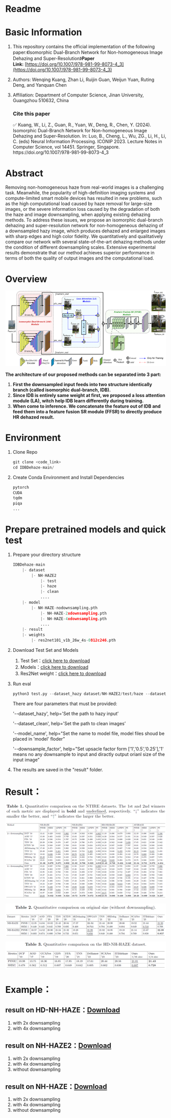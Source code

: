 # Readme

# ****Basic Information****

1. This repository contains the official implementation of the following paper:《Isomorphic Dual-Branch Network for Non-homogeneous Image Dehazing and Super-Resolution》**Paper Link:** [https://doi.org/10.1007/978-981-99-8073-4_3](https://doi.org/10.1007/978-981-99-8073-4_3)
2. Authors: Wenqing Kuang, Zhan Li, Ruijin Guan, Weijun Yuan, Ruting Deng, and Yanquan Chen
3. Affiliation: Department of Computer Science, Jinan University, Guangzhou 510632, China
    
    ### Cite this paper
    
    <aside>
    ✅ Kuang, W., Li, Z., Guan, R., Yuan, W., Deng, R., Chen, Y. (2024). Isomorphic Dual-Branch Network for Non-homogeneous Image Dehazing and Super-Resolution. In: Luo, B., Cheng, L., Wu, ZG., Li, H., Li, C. (eds) Neural Information Processing. ICONIP 2023. Lecture Notes in Computer Science, vol 14451. Springer, Singapore. https://doi.org/10.1007/978-981-99-8073-4_3
    
    </aside>
    

# Abstract

Removing non-homogeneous haze from real-world images is a challenging task. Meanwhile, the popularity of high-definition imaging systems and compute-limited smart mobile devices has resulted in new problems, such as the high computational load caused by haze removal for large-size images, or the severe information loss caused by the degradation of both the haze and image downsampling, when applying existing dehazing methods. To address these issues, we propose an isomorphic dual-branch dehazing and super-resolution network for non-homogeneous dehazing of a downsampled hazy image, which produces dehazed and enlarged images with sharp edges and high color fidelity. We quantitatively and qualitatively compare our network with several state-of-the-art dehazing methods under the condition of different downsampling scales. Extensive experimental results demonstrate that our method achieves superior performance in terms of both the quality of output images and the computational load.

# Overview

![img0](Readme/img0.png)

**The architecture of our proposed methods can be separated into 3 part:**

1. **First the downsampled input feeds into two structure identically branch (called isomorphic dual-branch, IDB).**
2. **Since IDB is entirely same weight at first, we proposed a loss attention module (LA), witch help IDB learn differently during training.**
3. **When come to inference. We concatenate the feature out of IDB and feed them into a feature fusion SR module (FFSR) to directly produce HR dehazed result.**

# Environment

1. Clone Repo
    
    ```python
    git clone <code_link>
    cd IDBDehaze-main/
    
    ```
    
2. Create Conda Environment and Install Dependencies
    
    ```python
    pytorch
    CUDA
    tqdm
    piqa
    ...
    ```
    

# **Prepare pretrained models and quick test**

1. Prepare your directory structure
    
    ```python
    IDBDehaze-main
        |- dataset
            |- NH-HAZE2
                |- test
                |- haze
                |- clean
                ....
        |- model
            |- NH-HAZE-nodownsampling.pth
                |- NH-HAZE-2xdownsampling.pth
                |- NH-HAZE-4xdownsampling.pth
                ....
        |- result
        |- weights
            |- res2net101_v1b_26w_4s-0812c246.pth
    ```
    
2. Download Test Set and Models
    1. Test Set：[click here to download](https://drive.google.com/drive/folders/1ozIxhpJn5mIUI6DEv4oEXLd4ClZf28zf?usp=sharing)
    2. Models：[click here to download](https://drive.google.com/drive/folders/1niZegxvEzA5Goq74lfSjHrdBtzSGkgLB?usp=sharing)
    3. Res2Net weight：[click here to download](https://drive.google.com/drive/folders/1087h2I14YmeGZ-1eWSp-8yGgNrdoV4Yt?usp=drive_link)
3. Run eval
    
    ```python
    python3 test.py --dataset_hazy dataset/NH-HAZE2/test/haze --dataset_clean dataset/NH-HAZE2/test/gt --model_name NH-HAZE2-nodownsampling --downsample_factor 1
    ```
    
    There are four parameters that must be provided:
    
    '--dataset_hazy', help='Set the path to hazy input’
    
    '--dataset_clean', help='Set the path to clean images’
    
    '--model_name', help="Set the name to model file, model files shoud be placed in 'model' floder”
    
    '--downsample_factor', help="Set upsacle factor form ['1','0.5','0.25'],'1' means no any downsample to input and diractly output orianl size of the input image”
    
4. The results are saved in the "result" folder.

# Result：

![img1](Readme/img1.png)

![img2](Readme/img2.png)

![img3](Readme/img3.png)

# Example：

## result on HD-NH-HAZE：[Download](https://drive.google.com/file/d/1uRyFic3JZxsM7XM_x3nEN68_-1DinY2S/view?usp=sharing)

1. with 2x downsampling
2. with 4x downsampling

## result on NH-HAZE2：[Download](https://drive.google.com/file/d/1KAGzTOHut_m4Mqn4krhcYvHH23JVBqHR/view?usp=sharing)

1. with 2x downsampling
2. with 4x downsampling
3. without downsampling

## result on NH-HAZE：[Download](https://drive.google.com/file/d/1SikHxueQ86e8TGRX13IWZDCEmEpgODfz/view?usp=sharing)

1. with 2x downsampling
2. with 4x downsampling
3. without downsampling